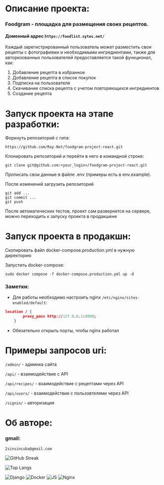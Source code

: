 # Описание проекта:

### Foodgram - площадка для размещения своих рецептов.

#### Доменный адрес ```https://foodlist.sytes.net/```

Каждый зарегистрированный пользователь может разместить свои рецепты с фотографиями и необходимыми ингредиентами, также для авторизованных пользователей предоставляется такой функционал, как:
1. Добавление рецепта в избранное
2. Добавление рецепта в список покупок
3. Подписка на пользователя
4. Скачивание списка рецепта с учетом повторяющихся ингредиентов
5. Создание рецепта

# Запуск проекта на этапе разработки:
Форкнуть репозиторий с гита:
```
https://github.com/Ray-Not/foodgram-project-react.git
```
Клонировать репозиторий и перейти в него в командной строке:
```
git clone git@github.com:<your_login>/foodgram-project-react.git
```
Прописать свои данные в файле .env (примеры есть в env.example).

После изменений загрузить репозиторий
```
git add ...
git commit ...
git push
```
После автоматических тестов, проект сам развернется на сервере, можно переходить к запуску проекта в продакшене

# Запуск проекта в продакшн:

Скопировать файл docker-compose.production.yml в нужную директорию

Запустить docker-compose:
```
sudo docker compose -f docker-compose.production.yml up -d
```
### Заметки:
* Для работы необходимо настроить nginx ```/etc/nginx/sites-enabled/default```:
```json
location / {
        proxy_pass http://127.0.0.1:8000;
    }

```
* Обязательно открыть порты, чтобы nginx работал

# Примеры запросов uri:
```/admin/``` - админка сайта

```/api/``` - взаимодействие с API

```/api/recipes/``` - взаимодействие с рецептами через API

```/api/users/``` - взаимодействие с пользовтелями через API

```/signin/``` - авторизация

# Об авторе:
### gmail:
```2sinsincuba@gmail.com```

![GitHub Streak](https://github-readme-streak-stats.herokuapp.com/?user=Ray-Not)

![Top Langs](https://github-readme-stats.vercel.app/api/top-langs/?username=Ray-Not&layout=compact)

![Django](https://img.shields.io/badge/django-%23092E20.svg?style=for-the-badge&logo=django&logoColor=white)
![Docker](https://img.shields.io/badge/docker%20-%230db7ed.svg?&style=for-the-badge&logo=docker&logoColor=white)
![JS](https://img.shields.io/badge/javascript%20-%23323330.svg?&style=for-the-badge&logo=javascript&logoColor=%23F7DF1E)
![Nginx](https://img.shields.io/badge/nginx%20-%23009639.svg?&style=for-the-badge&logo=nginx&logoColor=white)
